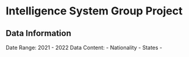 # Intelligence System Group Project

## Data Information
Date Range: 2021 - 2022
Data Content:
    - Nationality
    - States
    - 